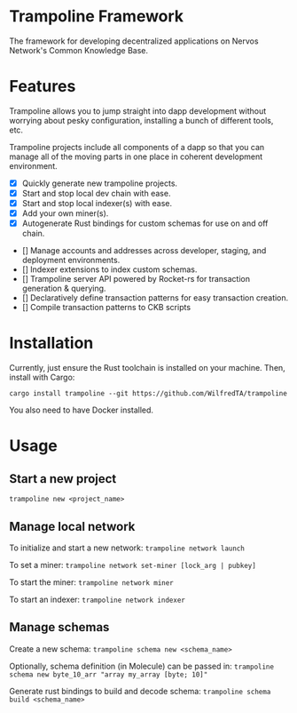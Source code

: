 # Trampoline Framework
The framework for developing decentralized applications on Nervos Network's Common Knowledge Base.

# Features
Trampoline allows you to jump straight into dapp development without worrying about pesky configuration, installing
a bunch of different tools, etc.

Trampoline projects include all components of a dapp so that you can manage all of the moving parts in one place in
coherent development environment.

- [x] Quickly generate new trampoline projects.
- [x] Start and stop local dev chain with ease.
- [x] Start and stop local indexer(s) with ease.
- [x] Add your own miner(s).
- [x] Autogenerate Rust bindings for custom schemas for use on and off chain.
- []  Manage accounts and addresses across developer, staging, and deployment environments.
- []  Indexer extensions to index custom schemas.
- []  Trampoline server API powered by Rocket-rs for transaction generation & querying.
- []  Declaratively define transaction patterns for easy transaction creation.
- []  Compile transaction patterns to CKB scripts 


# Installation
Currently, just ensure the Rust toolchain is installed on your machine. Then, install with Cargo:

`cargo install trampoline --git https://github.com/WilfredTA/trampoline`

You also need to have Docker installed.

# Usage

## Start a new project
`trampoline new <project_name>`

## Manage local network

To initialize and start a new network: `trampoline network launch`

To set a miner: `trampoline network set-miner [lock_arg | pubkey]`

To start the miner: `trampoline network miner`

To start an indexer: `trampoline network indexer`

## Manage schemas

Create a new schema: `trampoline schema new <schema_name>`

Optionally, schema definition (in Molecule) can be passed in: `trampoline schema new byte_10_arr "array my_array [byte; 10]"`

Generate rust bindings to build and decode schema: `trampoline schema build <schema_name>`

